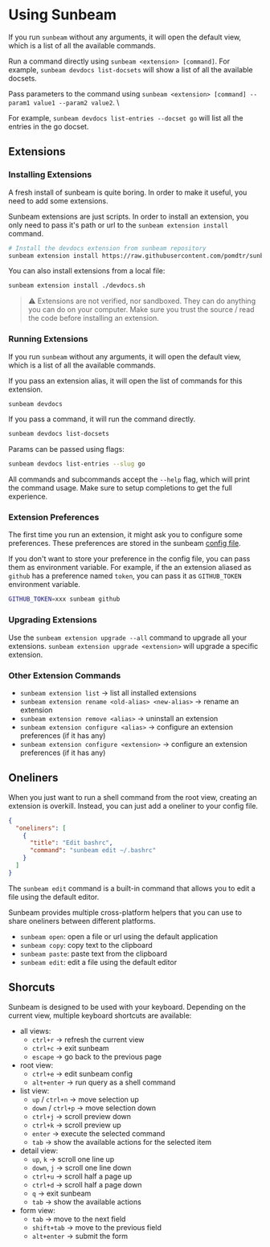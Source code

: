 # Using Sunbeam

If you run `sunbeam` without any arguments, it will open the default view, which is a list of all the available commands.

Run a command directly using `sunbeam <extension> [command]`.
For example, `sunbeam devdocs list-docsets` will show a list of all the available docsets.

Pass parameters to the command using `sunbeam <extension> [command] --param1 value1 --param2 value2`. \

For example, `sunbeam devdocs list-entries --docset go` will list all the entries in the go docset.

## Extensions

### Installing Extensions

A fresh install of sunbeam is quite boring. In order to make it useful, you need to add some extensions.

Sunbeam extensions are just scripts. In order to install an extension, you only need to pass it's path or url to the `sunbeam extension install` command.

```sh
# Install the devdocs extension from sunbeam repository
sunbeam extension install https://raw.githubusercontent.com/pomdtr/sunbeam/main/extensions/devdocs.sh
```

You can also install extensions from a local file:

```sh
sunbeam extension install ./devdocs.sh
```

> ⚠️ Extensions are not verified, nor sandboxed. They can do anything you can do on your computer. Make sure you trust the source / read the code before installing an extension.

### Running Extensions

If you run `sunbeam` without any arguments, it will open the default view, which is a list of all the available commands.

If you pass an extension alias, it will open the list of commands for this extension.

```sh
sunbeam devdocs
```

If you pass a command, it will run the command directly.

```sh
sunbeam devdocs list-docsets
```

Params can be passed using flags:

```sh
sunbeam devdocs list-entries --slug go
```

All commands and subcommands accept the `--help` flag, which will print the command usage.
Make sure to setup completions to get the full experience.

### Extension Preferences

The first time you run an extension, it might ask you to configure some preferences. These preferences are stored in the sunbeam [config file](./../reference/config.md).

If you don't want to store your preference in the config file, you can pass them as environment variable.
For example, if the an extension aliased as `github` has a preference named `token`, you can pass it as `GITHUB_TOKEN` environment variable.

```sh
GITHUB_TOKEN=xxx sunbeam github
```

### Upgrading Extensions

Use the `sunbeam extension upgrade --all` command to upgrade all your extensions. `sunbeam extension upgrade <extension>` will upgrade a specific extension.

### Other Extension Commands

- `sunbeam extension list` -> list all installed extensions
- `sunbeam extension rename <old-alias> <new-alias>` -> rename an extension
- `sunbeam extension remove <alias>` -> uninstall an extension
- `sunbeam extension configure <alias>` -> configure an extension preferences (if it has any)
- `sunbeam extension configure <extension>` -> configure an extension preferences (if it has any)

## Oneliners

When you just want to run a shell command from the root view, creating an extension is overkill.
Instead, you can just add a oneliner to your config file.

```json
{
  "oneliners": [
    {
      "title": "Edit bashrc",
      "command": "sunbeam edit ~/.bashrc"
    }
  ]
}
```

The `sunbeam edit` command is a built-in command that allows you to edit a file using the default editor.

Sunbeam provides multiple cross-platform helpers that you can use to share oneliners between different platforms.

- `sunbeam open`: open a file or url using the default application
- `sunbeam copy`: copy text to the clipboard
- `sunbeam paste`: paste text from the clipboard
- `sunbeam edit`: edit a file using the default editor

## Shorcuts

Sunbeam is designed to be used with your keyboard. Depending on the current view, multiple keyboard shortcuts are available:

- all views:
  - `ctrl+r` -> refresh the current view
  - `ctrl+c` -> exit sunbeam
  - `escape` -> go back to the previous page
- root view:
  - `ctrl+e` -> edit sunbeam config
  - `alt+enter` -> run query as a shell command
- list view:
  - `up` / `ctrl+n` -> move selection up
  - `down` / `ctrl+p` -> move selection down
  - `ctrl+j` -> scroll preview down
  - `ctrl+k` -> scroll preview up
  - `enter` -> execute the selected command
  - `tab` -> show the available actions for the selected item
- detail view:
  - `up`, `k` -> scroll one line up
  - `down`, `j` -> scroll one line down
  - `ctrl+u` -> scroll half a page up
  - `ctrl+d` -> scroll half a page down
  - `q` -> exit sunbeam
  - `tab` -> show the available actions
- form view:
  - `tab` -> move to the next field
  - `shift+tab` -> move to the previous field
  - `alt+enter` -> submit the form
